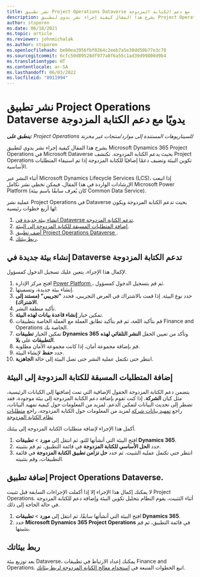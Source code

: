 ```yaml
---
title: نشر تطبيق Project Operations Dataverse يدويًا مع دعم الكتابة المزدوجة
description: يشرح هذا المقال كيفية إجراء نشر يدوي لتطبيق Project Operations Dataverse بحيث يدعم الكتابة المزدوجة.
author: stsporen
ms.date: 06/18/2021
ms.topic: article
ms.reviewer: johnmichalak
ms.author: stsporen
ms.openlocfilehash: be80ea3956fbf0264c2eeb7a5e30dd50b77e3c78
ms.sourcegitcommit: 6cfc50d89528df977a8f6a55c1ad39d99800d9b4
ms.translationtype: HT
ms.contentlocale: ar-SA
ms.lasthandoff: 06/03/2022
ms.locfileid: "8911994"
---
```

# <a name="manually-deploy-the-project-operations-dataverse-app-with-dual-write-support"></a>نشر تطبيق Project Operations Dataverse يدويًا مع دعم الكتابة المزدوجة

_**ينطبق على:** Project Operations للسيناريوهات المستندة إلى موارد/منتجات غير مخزنة‬_

يشرح هذا المقال كيفية إجراء نشر يدوي لتطبيق Microsoft Dynamics 365 Project Operations في Microsoft Dataverse بحيث يدعم الكتابة المزدوجة. تكتشف Project Operations تكوين البيئة وتضيف دعمًا إضافيًا للكتابة المزدوجة إذا تم استيفاء المتطلبات الأساسية.

أثناء النشر عبر Microsoft Dynamics Lifecycle Services ‏(LCS)، إذا اتبعت الإرشادات الواردة في هذا المقال، فيمكن تخطي نشر تكامل Microsoft Power Platform (كان يُعرف سابقًا باسم بيئة Common Data Service).

عملية نشر Project Operations في Dataverse بحيث تدعم الكتابة المزدوجة‬ ويكون لها أربع خطوات رئيسية:

1. [إنشاء بيئة جديدة في Dataverse تدعم الكتابة المزدوجة](#create).
2. [إضافة المتطلبات المسبقة للكتابة المزدوجة إلى البيئة](#prerequisites).
3. [أضف تطبيق Project Operations Dataverse ](#dataverse).
4. [ربط بيئتك](#link).

## <a name="create-a-new-environment-in-dataverse-that-supports-dual-write"></a><a name="create"></a>إنشاء بيئة جديدة في Dataverse تدعم الكتابة المزدوجة

لإكمال هذا الإجراء، يتعين عليك تسجيل الدخول كمسؤول.

1. افتح مركز الإدارة [Power Platform ](https://admin.powerplatform.com)، ثم قم بتسجيل الدخول كمسؤول.
2. إنشاء بيئة جديدة، وتسميتها.
3. حدد نوع البيئة. إذا قمت بالاشتراك في العرض التجريبي، فحدد **"تجريبي" (مستند إلى الاشتراك)**.
4. تأكيد منطقة النشر.
5. تمكين خيار **إنشاء قاعدة بيانات لهذه البيئة**. 
6. قم بتأكيد اللغة، ثم قم بتأكيد تطابق العملة مع العملة الخاصة بتطبيقات Finance and Operations الخاصة بك.
7. تمكين الخيار **تطبيقات Dynamics 365** وتأكد من تعيين الحقل **النشر التلقائي لهذه التطبيقات** على **بلا**.
8. قم بإضافة مجموعة أمان، إذا كانت مجموعة الأمان مطلوبة.
9. حدد **حفظ** لإنشاء البيئة.
10. انتظر حتى تكتمل عملية النشر حتى تصل البيئة إلى حالة **الجاهزية**.

## <a name="add-dual-write-prerequisites-to-the-environment"></a><a name="prerequisites"></a>إضافة المتطلبات المسبقة للكتابة المزدوجة إلى البيئة

يتضمن دعم الكتابة المزدوجة الحقول الإضافية التي تمت إضافتها إلى الكيانات الرئيسية، مثل كيان **الشركة**. إذا كنت تقوم بإضافة دعم الكتابة المزدوجة إلى بيئة موجودة، فقد تضطر إلى تحديث البيانات لتمكين الدعم. لمزيد من المعلومات حول كيفية تمهيد البيانات، راجع [تمهيد بيانات شركة](/dynamics365/fin-ops-core/dev-itpro/data-entities/dual-write/bootstrap-company-data) لمزيد من المعلومات حول الكتابة المزدوجة، راجع [متطلبات نظام الكتابة المزدوجة](/dynamics365/fin-ops-core/dev-itpro/data-entities/dual-write/dual-write-system-req)

أكمل هذا الإجراء لإضافة متطلبات الكتابة المزدوجة إلى بيئتك.

1. افتح البيئة التي أنشأتها للتو، ثم انتقل إلى **مورد** \> **تطبيقات Dynamics 365**.
2. حدد **الحل الأساسي للكتابة المزدوجة** في قائمة التطبيق، ثم قم بتثبيته.
3. انتظر حتى تكتمل عملية التثبيت. ثم حدد **حل تزامن تطبيق الكتابة المزدوجة** في قائمة التطبيقات، وقم بتثبيته.

## <a name="add-the-project-operations-dataverse-app"></a><a name="dataverse"></a>إضافة تطبيق Project Operations Dataverse.

لا يمكنك إكمال هذا الإجراء إلا إذا أكملت الإجراءات السابقة قبل تثبيت Project Operations. أثناء التثبيت، يقوم النظام بتحليل تكوين البيئة وإضافة دعم للكتابة المزدوجة في حالة الحاجة إلى ذلك.

1. افتح البيئة التي أنشأتها سابقًا، ثم انتقل إلى **مورد** \> **تطبيقات Dynamics 365**.
2. حدد **Microsoft Dynamics 365 Project Operations** في قائمة التطبيق، ثم قم بتثبيتها.

## <a name="link-your-environments"></a><a name="link"></a>ربط بيئاتك

بعد توزيع بيئة Dataverse، يمكنك إعداد الارتباط في تطبيقات Finance and Operations. اتبع الخطوات المتبعة في [استخدام معالج الكتابة المزدوجة لربط بيئاتك](/dynamics365/fin-ops-core/dev-itpro/data-entities/dual-write/link-your-environment).
